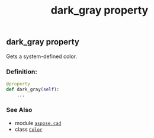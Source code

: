 ﻿---
title: dark_gray property
second_title: Aspose.CAD for Python via .NET API References
description: 
type: docs
weight: 400
url: /python-net/aspose.cad/color/dark_gray/
is_root: false
---

## dark_gray property


Gets a system-defined color.
### Definition:
```python
@property
def dark_gray(self):
    ...
```

### See Also
* module [`aspose.cad`](../../)
* class [`Color`](/cad/python-net/aspose.cad/color)
